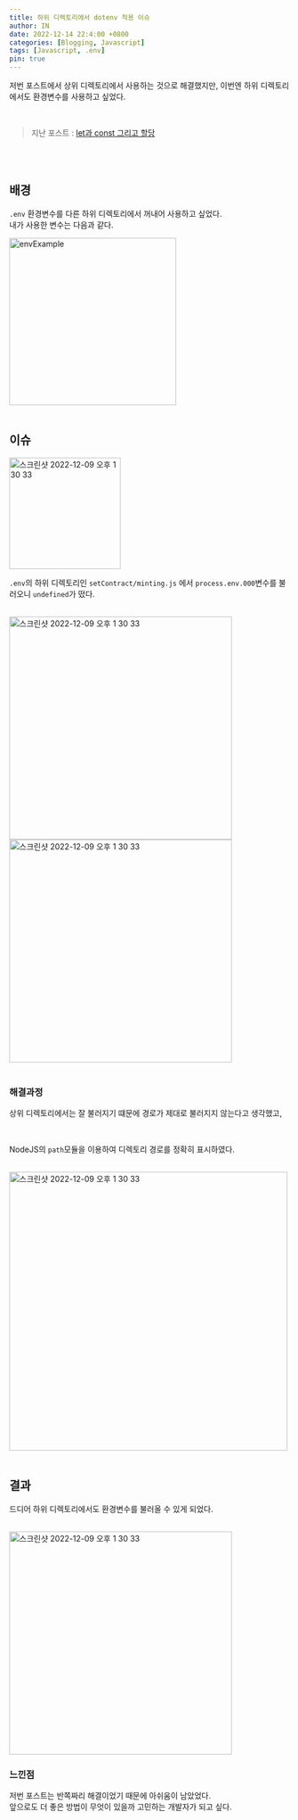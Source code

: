```yaml
---
title: 하위 디렉토리에서 dotenv 적용 이슈
author: IN
date: 2022-12-14 22:4:00 +0800
categories: [Blogging, Javascript]
tags: [Javascript, .env]
pin: true
---
```


저번 포스트에서 상위 디렉토리에서 사용하는 것으로 해결했지만, 이번엔 하위 디렉토리에서도 환경변수를 사용하고 싶었다.

<br />

> 지난 포스트 : [let과 const 그리고 할당](https://in63119.github.io/posts/MonkeyletAndConst/)

<br />
<br />

## 배경
`.env` 환경변수를 다른 하위 디렉토리에서 꺼내어 사용하고 싶었다.
<br />
내가 사용한 변수는 다음과 같다. 
<br />

<img width="300" alt="envExample" src="https://user-images.githubusercontent.com/65399118/211238351-64d6a7d3-9cf2-471a-95f2-ff6147bae688.png">

<br />
<br />

## 이슈

<img width="200" alt="스크린샷 2022-12-09 오후 1 30 33" src="https://user-images.githubusercontent.com/65399118/211238541-a46f4852-8d85-46ab-8aa5-08267c910db3.png">

<br />

`.env`의 하위 디렉토리인 `setContract/minting.js` 에서 `process.env.000`변수를 불러오니 `undefined`가 떴다.

<br />

<img width="400" alt="스크린샷 2022-12-09 오후 1 30 33" src="https://user-images.githubusercontent.com/65399118/211238774-1cf4dd68-ad5e-4e78-bdec-9a1069ee908a.png">

<br />

<img width="400" alt="스크린샷 2022-12-09 오후 1 30 33" src="https://user-images.githubusercontent.com/65399118/211238966-c74e84ab-a8f9-4b23-bb70-e80f40a774c9.png">

<br />
<br />

### 해결과정
상위 디렉토리에서는 잘 불러지기 떄문에 경로가 제대로 불러지지 않는다고 생각했고,

<br />

NodeJS의 `path`모듈을 이용하여 디렉토리 경로를 정확히 표시하였다.

<br />

<img width="500" alt="스크린샷 2022-12-09 오후 1 30 33" src="https://user-images.githubusercontent.com/65399118/211239632-1e686796-770e-42ec-9bbc-1c403d34c32a.png">

<br />
<br />

## 결과

드디어 하위 디렉토리에서도 환경변수를 불러올 수 있게 되었다.

<br />

<img width="400" alt="스크린샷 2022-12-09 오후 1 30 33" src="https://user-images.githubusercontent.com/65399118/211239295-f23bab5e-8eac-4690-b086-3e093362b3ee.png">

<br />

### 느낀점

저번 포스트는 반쪽짜리 해결이었기 때문에 아쉬움이 남았었다.
<br />
앞으로도 더 좋은 방법이 무엇이 있을까 고민하는 개발자가 되고 싶다.
<br />
